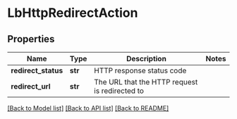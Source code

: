 # LbHttpRedirectAction

## Properties
Name | Type | Description | Notes
------------ | ------------- | ------------- | -------------
**redirect_status** | **str** | HTTP response status code | 
**redirect_url** | **str** | The URL that the HTTP request is redirected to | 

[[Back to Model list]](../README.md#documentation-for-models) [[Back to API list]](../README.md#documentation-for-api-endpoints) [[Back to README]](../README.md)

